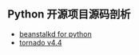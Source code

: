 Python 开源项目源码剖析
----------------------------
- [beanstalkd for python](https://github.com/BeginMan/code/tree/master/beanstalkc)
- [tornado v4.4]()